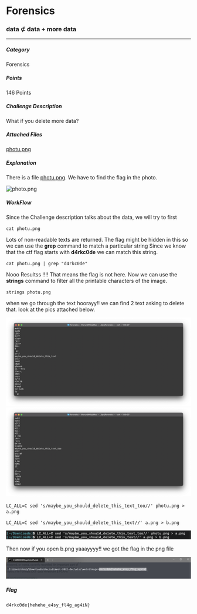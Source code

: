 # Forensics
### data ⊄ data + more data
---
##### Category
Forensics
##### Points
146 Points
##### Challenge Description
What if you delete more data?
##### Attached Files
[photu.png](./photu.png)
##### Explanation
There is a file [photu.png](./photu.png). We have to find the flag in the photo.

![photo.png](./images/photu.png)

##### WorkFlow
Since the Challenge description talks about the data, we will try to first
```
cat photu.png
```
Lots of non-readable texts are returned.
The flag might be hidden in this so we can use the **grep** command to match a particular string
Since we know that the ctf flag starts with **d4rkc0de** we can match this string.

```
cat photu.png | grep "d4rkc0de"
```

Nooo Resultss !!!! That means the flag is not here.
Now we can use the **strings** command to filter all the printable characters of the image.

```
strings photu.png
```

when we go through the text hoorayy!! we can find 2 text asking to delete that. look at the pics attached below.

![text_1](./images/leads_1.png)
![text_1](./images/leads_2.png)

```
LC_ALL=C sed 's/maybe_you_should_delete_this_text_too//' photu.png > a.png
```
```
LC_ALL=C sed 's/maybe_you_should_delete_this_text//' a.png > b.png
```
![sed.png](./images/sed.png)

Then now if you open b.png yaaayyyy!! 
we got the flag in the png file

![b.png](./images/b.png)

##### Flag
```
d4rkc0de{hehehe_e4sy_fl4g_ag4iN}
```
